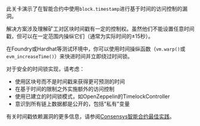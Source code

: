 此关卡演示了在智能合约中使用`block.timestamp`进行基于时间的访问控制的漏洞。

解决方案涉及理解矿工对区块时间戳有一定的控制权。虽然他们不能设置任意时间戳，但可以在一定范围内操纵它们（通常为实际时间的±15秒）。

在Foundry或Hardhat等测试环境中，你可以使用时间操纵函数（`vm.warp()`或`evm_increaseTime()`）来快进时间并立即绕过时间锁。

对于安全的时间锁实现，请考虑：
- 使用区块号而不是时间戳来获得更可预测的时间
- 在基于时间的限制之外实施额外的访问控制
- 使用已建立的时间锁模式，如OpenZeppelin的TimelockController
- 意识到所有链上数据都是公开的，包括"私有"变量

有关时间戳依赖漏洞的更多信息，请参阅[Consensys智能合约最佳实践](https://consensys.github.io/smart-contract-best-practices/development-recommendations/general/timestamp-dependence/)。